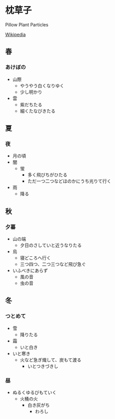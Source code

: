 # 枕草子

Pillow Plant Particles 

[Wikipedia](https://ja.wikipedia.org/wiki/%E6%9E%95%E8%8D%89%E5%AD%90)


## 春
### あけぼの

- 山際
  - やうやう白くなりゆく
  - 少し明かり
- 雲
  - 紫だちたる
  - 細くたなびきたる

## 夏
### 夜
- 月の頃
- 闇
  - 蛍
    - 多く飛びちがひたる
    - ただ一つ二つなどほのかにうち光りて行く
- 雨
  - 降る

## 秋
### 夕暮
- 山の端
  - 夕日のさしていと近うなりたる
- 烏
  - 寝どころへ行く
  - 三つ四つ、二つ三つなど飛び急ぐ
- いふべきにあらず
  - 風の音
  - 虫の音

## 冬
### つとめて
- 雪
  - 降りたる
- 霜
  - いと白き
- いと寒き
  - 火など急ぎ熾して、炭もて渡る
    - いとつきづきし
### 昼
- ぬるくゆるびもていく
  - 火桶の火
    - 白き灰がち
      - わろし
